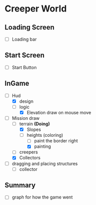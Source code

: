 # Creeper World
## Loading Screen
- [ ] Loading bar

## Start Screen
- [ ] Start Button

## InGame
- [ ] Hud
  - [X] design
  - [ ] logic
    - [X] Elevation draw on mouse move
- [ ] Mission draw
  - [ ] terrain **(Doing)**
    - [X] Slopes
    - [ ] heights (coloring)
      - [ ] paint the border right
      - [X] painting
  - [ ] creepers
  - [X] Collectors
- [ ] dragging and placing structures
  - [ ] collector

## Summary
- [ ] graph for how the game went